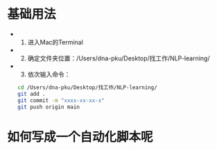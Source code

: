 # 基础用法

- 1. 进入Mac的Terminal

- 2. 确定文件夹位置：/Users/dna-pku/Desktop/找工作/NLP-learning/

- 3. 依次输入命令：
    ```bash
    cd /Users/dna-pku/Desktop/找工作/NLP-learning/
    git add .
    git commit -m "xxxx-xx-xx-x"
    git push origin main
    ```

# 如何写成一个自动化脚本呢
